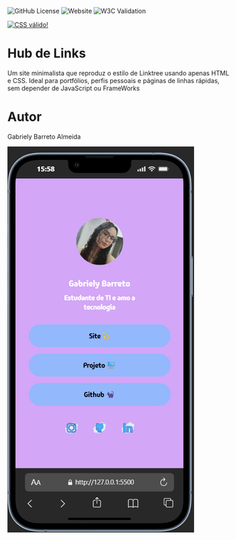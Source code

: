 ![GitHub License](https://img.shields.io/github/license/barretoalmeida/linkstree?style=social)
![Website](https://img.shields.io/website?url=https%3A%2F%2Fbarretoalmeida.github.io%2Flinktree%2F)
![W3C Validation](https://img.shields.io/w3c-validation/html?targetUrl=https%3A%2F%2Fbarretoalmeida.github.io%2Flinktree%2F)


<p>
    <a href="https://jigsaw.w3.org/css-validator/check/referer">
        <img style="border:0;width:88px;height:31px"
            src="https://jigsaw.w3.org/css-validator/images/vcss-blue"
            alt="CSS válido!" />
    </a>
</p>

# Hub de Links 
Um site minimalista que reproduz o estilo de Linktree usando apenas HTML e CSS. Ideal para portfólios, perfis pessoais e páginas de linhas rápidas, sem depender de JavaScript ou FrameWorks


# Autor 

Gabriely Barreto Almeida

![](img/PrintTela.png)
